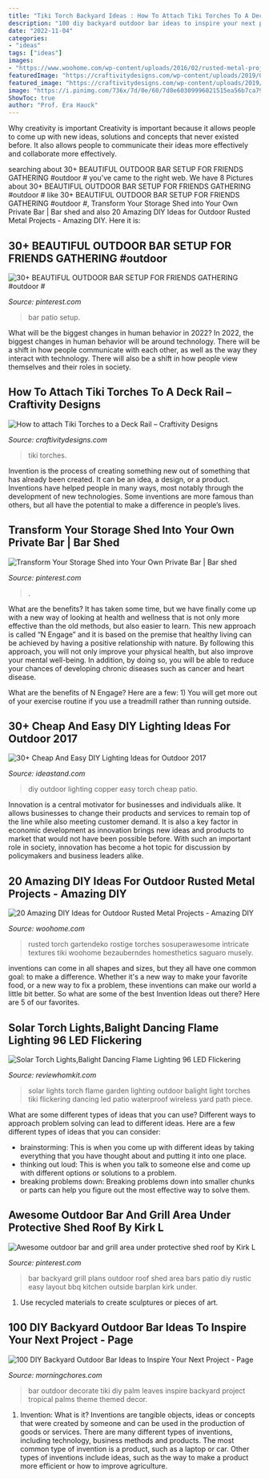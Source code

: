 ```yaml
---
title: "Tiki Torch Backyard Ideas : How To Attach Tiki Torches To A Deck Rail – Craftivity Designs"
description: "100 diy backyard outdoor bar ideas to inspire your next project"
date: "2022-11-04"
categories:
- "ideas"
tags: ["ideas"]
images:
- "https://www.woohome.com/wp-content/uploads/2016/02/rusted-metal-projects-woohome-10.jpg"
featuredImage: "https://craftivitydesigns.com/wp-content/uploads/2019/07/tiki-torch-deck-mount7.jpg"
featured_image: "https://craftivitydesigns.com/wp-content/uploads/2019/07/tiki-torch-deck-mount7.jpg"
image: "https://i.pinimg.com/736x/7d/0e/60/7d0e60309996021515ea56b7ca792952--backyard-bar-patio-bar.jpg"
ShowToc: true
author: "Prof. Era Hauck"
---
```



Why creativity is important
Creativity is important because it allows people to come up with new ideas, solutions and concepts that never existed before. It also allows people to communicate their ideas more effectively and collaborate more effectively.

	

		
searching about 30+ BEAUTIFUL OUTDOOR BAR SETUP FOR FRIENDS GATHERING #outdoor # you've came to the right web. We have 8 Pictures about 30+ BEAUTIFUL OUTDOOR BAR SETUP FOR FRIENDS GATHERING #outdoor # like 30+ BEAUTIFUL OUTDOOR BAR SETUP FOR FRIENDS GATHERING #outdoor #, Transform Your Storage Shed into Your Own Private Bar | Bar shed and also 20 Amazing DIY Ideas for Outdoor Rusted Metal Projects - Amazing DIY. Here it is:
		
    
## 30+ BEAUTIFUL OUTDOOR BAR SETUP FOR FRIENDS GATHERING #outdoor #

<img loading=lazy src="https://i.pinimg.com/736x/20/a6/de/20a6deedb95edf37cf20476a1253ec75.jpg" onerror="this.onerror=null;this.src='https://tse4.mm.bing.net/th?id=OIP.fsmTsy_l5L3n3-fSSrAl4wHaJ6&amp;pid=15.1';" alt="30+ BEAUTIFUL OUTDOOR BAR SETUP FOR FRIENDS GATHERING #outdoor #">

_Source: pinterest.com_

>bar patio setup. 

	

What will be the biggest changes in human behavior in 2022?
In 2022, the biggest changes in human behavior will be around technology. There will be a shift in how people communicate with each other, as well as the way they interact with technology. There will also be a shift in how people view themselves and their roles in society.

    
## How To Attach Tiki Torches To A Deck Rail – Craftivity Designs

<img loading=lazy src="https://craftivitydesigns.com/wp-content/uploads/2019/07/tiki-torch-deck-mount7.jpg" onerror="this.onerror=null;this.src='https://tse2.mm.bing.net/th?id=OIP.1FbAEN17vibyYs8qGjgQNQHaLH&amp;pid=15.1';" alt="How to attach Tiki Torches to a Deck Rail – Craftivity Designs">

_Source: craftivitydesigns.com_

>tiki torches. 

	

Invention is the process of creating something new out of something that has already been created. It can be an idea, a design, or a product. Inventions have helped people in many ways, most notably through the development of new technologies. Some inventions are more famous than others, but all have the potential to make a difference in people’s lives.

    
## Transform Your Storage Shed Into Your Own Private Bar | Bar Shed

<img loading=lazy src="https://i.pinimg.com/736x/7d/0e/60/7d0e60309996021515ea56b7ca792952--backyard-bar-patio-bar.jpg" onerror="this.onerror=null;this.src='https://tse2.mm.bing.net/th?id=OIP.GCnctIiKeLciRhH-PrlPHQHaFi&amp;pid=15.1';" alt="Transform Your Storage Shed into Your Own Private Bar | Bar shed">

_Source: pinterest.com_

>. 

	

What are the benefits?
It has taken some time, but we have finally come up with a new way of looking at health and wellness that is not only more effective than the old methods, but also easier to learn. This new approach is called “N Engage” and it is based on the premise that healthy living can be achieved by having a positive relationship with nature.
By following this approach, you will not only improve your physical health, but also improve your mental well-being. In addition, by doing so, you will be able to reduce your chances of developing chronic diseases such as cancer and heart disease.

What are the benefits of N Engage? Here are a few: 
        1) You will get more out of your exercise routine if you use a treadmill rather than running outside.

    
## 30+ Cheap And Easy DIY Lighting Ideas For Outdoor 2017

<img loading=lazy src="https://ideastand.com/wp-content/uploads/2018/01/outdoor-lighting-diy/12-outdoor-lighting-ideas-easy-diy.jpg" onerror="this.onerror=null;this.src='https://tse3.mm.bing.net/th?id=OIP.nPV8NYDcLSgubjIdmq7qSQAAAA&amp;pid=15.1';" alt="30+ Cheap And Easy DIY Lighting Ideas for Outdoor 2017">

_Source: ideastand.com_

>diy outdoor lighting copper easy torch cheap patio. 

	

Innovation is a central motivator for businesses and individuals alike. It allows businesses to change their products and services to remain top of the line while also meeting customer demand. It is also a key factor in economic development as innovation brings new ideas and products to market that would not have been possible before. With such an important role in society, innovation has become a hot topic for discussion by policymakers and business leaders alike.

    
## 20 Amazing DIY Ideas For Outdoor Rusted Metal Projects - Amazing DIY

<img loading=lazy src="https://www.woohome.com/wp-content/uploads/2016/02/rusted-metal-projects-woohome-10.jpg" onerror="this.onerror=null;this.src='https://tse4.mm.bing.net/th?id=OIP.oZc8lPeRjxmEZT0LCejiuAHaLK&amp;pid=15.1';" alt="20 Amazing DIY Ideas for Outdoor Rusted Metal Projects - Amazing DIY">

_Source: woohome.com_

>rusted torch gartendeko rostige torches sosuperawesome intricate textures tiki woohome bezauberndes homesthetics saguaro musely. 

	

inventions can come in all shapes and sizes, but they all have one common goal: to make a difference. Whether it's a new way to make your favorite food, or a new way to fix a problem, these inventions can make our world a little bit better. So what are some of the best Invention Ideas out there? Here are 5 of our favorites.

    
## Solar Torch Lights,Balight Dancing Flame Lighting 96 LED Flickering

<img loading=lazy src="http://ecx.images-amazon.com/images/I/81092i-IaKL._SL1200_.jpg" onerror="this.onerror=null;this.src='https://tse3.mm.bing.net/th?id=OIP.IrLLJNHfL-R68uhJnRj_ewHaHa&amp;pid=15.1';" alt="Solar Torch Lights,Balight Dancing Flame Lighting 96 LED Flickering">

_Source: reviewhomkit.com_

>solar lights torch flame garden lighting outdoor balight light torches tiki flickering dancing led patio waterproof wireless yard path piece. 

	

What are some different types of ideas that you can use?
Different ways to approach problem solving can lead to different ideas. Here are a few different types of ideas that you can consider: 
- brainstorming: This is when you come up with different ideas by taking everything that you have thought about and putting it into one place. 
- thinking out loud: This is when you talk to someone else and come up with different options or solutions to a problem. 
- breaking problems down: Breaking problems down into smaller chunks or parts can help you figure out the most effective way to solve them.

    
## Awesome Outdoor Bar And Grill Area Under Protective Shed Roof By Kirk L

<img loading=lazy src="https://i.pinimg.com/736x/fc/cc/3a/fccc3a6b670b7f7290c3d894ee3cfea0--grill-area-shed-roof.jpg" onerror="this.onerror=null;this.src='https://tse1.mm.bing.net/th?id=OIP.JghD-aIa9O_bnDFkWp1s5gHaFh&amp;pid=15.1';" alt="Awesome outdoor bar and grill area under protective shed roof by Kirk L">

_Source: pinterest.com_

>bar backyard grill plans outdoor roof shed area bars patio diy rustic easy layout bbq kitchen outside barplan kirk under. 

	

1. Use recycled materials to create sculptures or pieces of art.

    
## 100 DIY Backyard Outdoor Bar Ideas To Inspire Your Next Project - Page

<img loading=lazy src="https://morningchores.com/wp-content/uploads/2018/05/6135b060be9127459df382b3ad37fc58-558x800.jpg" onerror="this.onerror=null;this.src='https://tse2.mm.bing.net/th?id=OIP.utcYNfLVCA0oWM5CJFe6agHaKn&amp;pid=15.1';" alt="100 DIY Backyard Outdoor Bar Ideas to Inspire Your Next Project - Page">

_Source: morningchores.com_

>bar outdoor decorate tiki diy palm leaves inspire backyard project tropical palms theme themed decor. 

	

1. Invention: What is it?
Inventions are tangible objects, ideas or concepts that were created by someone and can be used in the production of goods or services. There are many different types of inventions, including technology, business methods and products. The most common type of invention is a product, such as a laptop or car. Other types of inventions include ideas, such as the way to make a product more efficient or how to improve agriculture.

